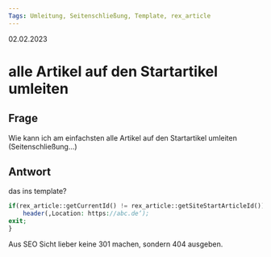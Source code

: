 ```yaml
---
Tags: Umleitung, Seitenschließung, Template, rex_article
---
```


02.02.2023

# alle Artikel auf den Startartikel umleiten


## Frage
Wie kann ich am einfachsten alle Artikel auf den Startartikel umleiten (Seitenschließung...)


## Antwort

das ins template?

```php
if(rex_article::getCurrentId() != rex_article::getSiteStartArticleId()) {
	header(‚Location: https://abc.de‘);
exit;
}
``` 

Aus SEO Sicht lieber keine 301 machen, sondern 404 ausgeben.
